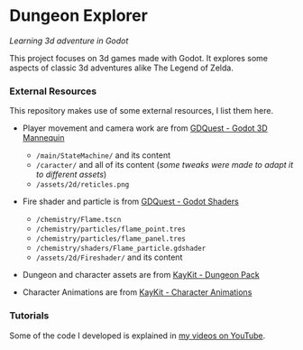 # Dungeon Explorer

*Learning 3d adventure in Godot*

This project focuses on 3d games made with Godot. It explores some aspects of classic 3d adventures alike The Legend of Zelda.

### External Resources

This repository makes use of some external resources, I list them here.

- Player movement and camera work are from [GDQuest - Godot 3D Mannequin](https://github.com/GDQuest/godot-3d-mannequin)
  - `/main/StateMachine/` and its content
  - `/caracter/` and all of its content (*some tweaks were made to adapt it to different assets*)
  - `/assets/2d/reticles.png`

- Fire shader and particle is from [GDQuest - Godot Shaders](https://github.com/GDQuest/godot-shaders)
  -  `/chemistry/Flame.tscn`
  -  `/chemistry/particles/flame_point.tres`
  -  `/chemistry/particles/flame_panel.tres`
  -  `/chemistry/shaders/Flame_particle.gdshader`
  -  `/assets/2d/Fireshader/` and its content

- Dungeon and character assets are from [KayKit - Dungeon Pack](https://kaylousberg.itch.io/kaykit-dungeon)

- Character Animations are from [KayKit - Character Animations](https://kaylousberg.itch.io/kaykit-animations)

### Tutorials

Some of the code I developed is explained in [my videos on YouTube](https://www.youtube.com/channel/UCaJFJsbJnnoSB1_qYnxjKsA). 
